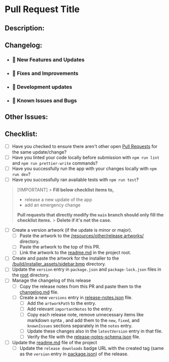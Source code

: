 # Pull Request Title

## Description:

## Changelog:

- ### 🎉 New Features and Updates

- ### 🔨 Fixes and Improvements

- ### 🚀 Development updates

- ### 🐜 Known Issues and Bugs

## Other Issues:

## Checklist:

- [ ] Have you checked to ensure there aren't other open [Pull Requests](https://github.com/Sandakan/Nora/pulls) for the same update/change?
- [ ] Have you linted your code locally before submission with `npm run lint` and `npm run prettier-write` commands?
- [ ] Have you successfully run the app with your changes locally with `npm run dev`?
- [ ] Have you successfully ran available tests with `npm run test`?

> [!IMPORTANT] > **Fill below checklist items to,**
>
> - release a new update of the app
> - add an emergency change
>
> **Pull requests that directly modify the `main` branch should only fill the checklist items.** > **Delete if it's not the case.**

- [ ] Create a version artwork (if the update is minor or major).
  - [ ] Paste the artwork to the [/resources/other/release artworks/](https://github.com/Sandakan/Nora/tree/master/resources/other/release%20artworks) directory.
  - [ ] Paste the artwork to the top of this PR.
  - [ ] Link the artwork to the [readme.md](https://github.com/Sandakan/Nora/tree/master/readme.md) in the project root.
- [ ] Create and paste the artwork for the installer to the [/build/installer_assets/sidebar.bmp](https://github.com/Sandakan/Nora/tree/master/build/installer_assets/sidebar.bmp) directory.
- [ ] Update the `version` entry in `package.json` and `package-lock.json` files in the [root](https://github.com/Sandakan/Nora/tree/master/) directory.
- [ ] Manage the changelog of this release
  - [ ] Copy the release notes from this PR and paste them to the [changelog.md](https://github.com/Sandakan/Nora/tree/master/changelog.md) file.
  - [ ] Create a new `versions` entry in [release-notes.json](https://github.com/Sandakan/Nora/tree/master/release-notes.json) file.
    - [ ] Add the `artworkPath` to the entry.
    - [ ] Add relevant `importantNotes` to the entry.
    - [ ] Copy each release note, remove unnecessary items like markdown synta , and add them to the `new`, `fixed`, and `knownIssues` sections separately in the `notes` entry.
    - [ ] Update these changes also in the `latestVersion` entry in that file.
    - [ ] Verify the file with the [release-notes-schema.json](https://github.com/Sandakan/Nora/tree/master/release-notes-schema.json) file.
- [ ] Update the [readme.md](https://github.com/Sandakan/Nora/tree/master/readme.md) file of the project
  - [ ] Update the `release downloads` badge URL with the created tag (same as the `version` entry in [package.json](https://github.com/Sandakan/Nora/tree/master/package.json)) of the release.
